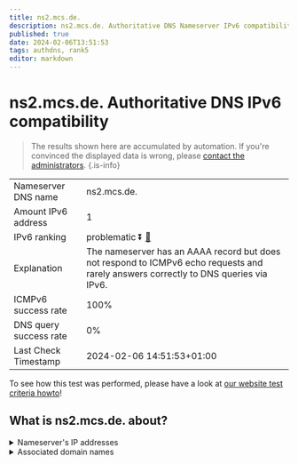 ```yaml
---
title: ns2.mcs.de.
description: ns2.mcs.de. Authoritative DNS Nameserver IPv6 compatibility
published: true
date: 2024-02-06T13:51:53
tags: authdns, rank5
editor: markdown
---
```


# ns2.mcs.de. Authoritative DNS IPv6 compatibility

> The results shown here are accumulated by automation. If you're convinced the displayed data is wrong, please [contact the administrators](/howto/chat). 
{.is-info}




|   |   |
| - | - |
| Nameserver DNS name | ns2.mcs.de.
| Amount IPv6 address | 1
| IPv6 ranking | problematic :arrow_double_down: [🔗](/howto/ranking) |
| Explanation | The nameserver has an AAAA record but does not respond to ICMPv6 echo requests and rarely answers correctly to DNS queries via IPv6. |
| ICMPv6 success rate | 100%|
| DNS query success rate | 0% |
| Last Check Timestamp | 2024-02-06 14:51:53+01:00 |

To see how this test was performed, please have a look at [our website test criteria howto](/howto/testcriteria/authdns)!


## What is ns2.mcs.de. about?




<details>
<summary>Nameserver's IP addresses</summary>

2a09:2040:0:f::10

</details>



<details>
<summary>Associated domain names</summary>

www.hamburg.de

</details>
